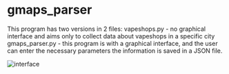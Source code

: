 # gmaps_parser
This program has two versions in 2 files: 
vapeshops.py - no graphical interface and aims only to collect data about vapeshops in a specific city
gmaps_parser.py - this program is with a graphical interface, and the user can enter the necessary parameters
the information is saved in a JSON file.

![interface](https://user-images.githubusercontent.com/99712538/218306182-93465f63-aa79-42c4-80e1-8cf29d0d5c37.png)
